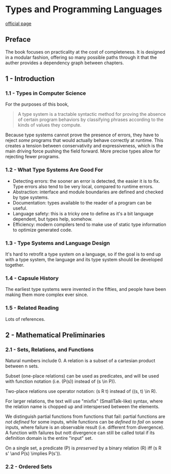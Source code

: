 # Types and Programming Languages

[official page](https://www.cis.upenn.edu/~bcpierce/tapl/)

## Preface

The book focuses on practicality at the cost of completeness. It is designed in
a modular fashion, offering so many possible paths through it that the auther
provides a dependency graph between chapters.

## 1 - Introduction

### 1.1 - Types in Computer Science

For the purposes of this book,

> A type system is a tractable syntactic method for proving the absence of
> certain program behaviors by classifying phrases according to the kinds of
> values they compute.

Because type systems cannot prove the presence of errors, they have to reject
_some_ programs that would actually behave correctly at runtime. This creates a
tension between conservativity and expressiveness, which is the main driving
force pushing the field forward. More precise types allow for rejecting fewer
programs.

### 1.2 - What Type Systems Are Good For

- Detecting errors: the sooner an error is detected, the easier it is to fix.
  Type errors also tend to be very local, compared to runtime errors.
- Abstraction: interface and module boundaries are defined and checked by type
  systems.
- Documentation: types available to the reader of a program can be useful.
- Language safety: this is a tricky one to define as it's a bit language
  dependent, but types help, somehow.
- Efficiency: modern compilers tend to make use of static type information to
  optimize generated code.

### 1.3 - Type Systems and Language Design

It's hard to retrofit a type system on a language, so if the goal is to end up
with a type system, the language and its type system should be developed
together.

### 1.4 - Capsule History

The earliest type systems were invented in the fifties, and people have been
making them more complex ever since.

### 1.5 - Related Reading

Lots of references.

## 2 - Mathematical Preliminaries

### 2.1 - Sets, Relations, and Functions

Natural numbers include 0. A relation is a subset of a cartesian product
between n sets.

Subset (one-place relations) can be used as predicates, and will be used with
function notation (i.e. \(P(s)\) instead of \(s \in P\)).

Two-place relations use operator notation: \(s R t\) instead of \((s, t) \in
R\).

For larger relations, the text will use "mixfix" (SmallTalk-like) syntax, where
the relation name is chopped up and interspersed between the elements.

We distinguish partial functions from functions that fail: partial functions
are _not defined_ for some inputs, while functions can be _defined to fail_ on
some inputs, where failure is an observable result (i.e. different from
divergence). A function with failures but nott divergence can still be called
total if its definition domain is the entire "input" set.

On a single set, a predicate \(P\) is _preserved_ by a binary relation \(R\)
iff \(s R s' \and P(s) \implies P(s')\).

### 2.2 - Ordered Sets

